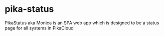 # pika-status
PikaStatus aka Monica is an SPA web app which is designed to be a status page for all systems in PikaCloud
